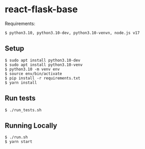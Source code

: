 # react-flask-base

Requirements:
    
    $ python3.10, python3.10-dev, python3.10-venvn, node.js v17

## Setup
    $ sudo apt install python3.10-dev
    $ sudo apt install python3.10-venv
    $ python3.10 -m venv env
    $ source env/bin/activate
    $ pip install -r requirements.txt
    $ yarn install

## Run tests
    $ ./run_tests.sh

## Running Locally
    $ ./run.sh
    $ yarn start